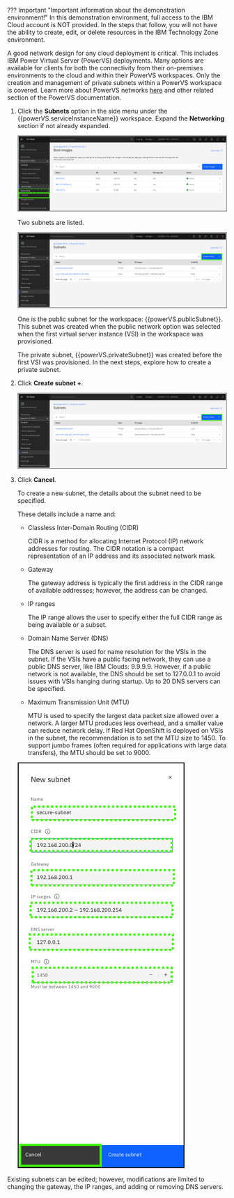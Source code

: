 ??? Important "Important information about the demonstration environment!"
    In this demonstration environment, full access to the IBM Cloud account is NOT provided. In the steps that follow, you will not have the ability to create, edit, or delete resources in the IBM Technology Zone environment.
    
A good network design for any cloud deployment is critical. This includes IBM Power Virtual Server (PowerVS) deployments. Many options are available for clients for both the connectivity from their on-premises environments to the cloud and within their PowerVS workspaces. Only the creation and management of private subnets within a PowerVS workspace is covered. Learn more about PowerVS networks <a href="https://cloud.ibm.com/docs/power-iaas?topic=power-iaas-network-architecture-diagrams" target="_blank">here</a> and other related section of the PowerVS documentation.

1. Click the **Subnets** option in the side menu under the {{powerVS.serviceInstanceName}} workspace. Expand the **Networking** section if not already expanded.

    ![](_attachments/NetworkingMenu.png)

    Two subnets are listed. 

    ![](_attachments/Subnets-1.png)

    One is the public subnet for the workspace: {{powerVS.publicSubnet}}. This subnet was created when the public network option was selected when the first virtual server instance (VSI) in the workspace was provisioned.  

    The private subnet, {{powerVS.privateSubnet}} was created before the first VSI was provisioned. In the next steps, explore how to create a private subnet.

2. Click **Create subnet +**.

    ![](_attachments/SubnetsCreate.png)

    

3. Click **Cancel**.
   
    To create a new subnet, the details about the subnet need to be specified. 

    These details include a name and:

    - Classless Inter-Domain Routing (CIDR)

      CIDR is a method for allocating Internet Protocol (IP) network addresses for routing. The CIDR notation is a compact representation of an IP address and its associated network mask.

    - Gateway

      The gateway address is typically the first address in the CIDR range of available addresses; however, the address can be changed.

    - IP ranges
    
      The IP range allows the user to specify either the full CIDR range as being available or a subset.

    - Domain Name Server (DNS)

      The DNS server is used for name resolution for the VSIs in the subnet. If the VSIs have a public facing network, they can use a public DNS server, like IBM Clouds: 9.9.9.9. However, if a public network is not available, the DNS should be set to 127.0.0.1 to avoid issues with VSIs hanging during startup. Up to 20 DNS servers can be specified.

    - Maximum Transmission Unit (MTU)

      MTU is used to specify the largest data packet size allowed over a network. A larger MTU produces less overhead, and a smaller value can reduce network delay. If Red Hat OpenShift is deployed on VSIs in the subnet, the recommendation is to set the MTU size to 1450. To support jumbo frames (often required for applications with large data transfers), the MTU should be set to 9000.

    ![](_attachments/SubnetsCreate-1.png)

Existing subnets can be edited; however, modifications are limited to changing the gateway, the IP ranges, and adding or removing DNS servers.